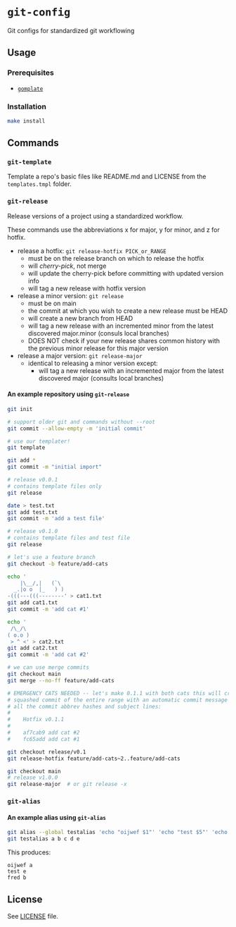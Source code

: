 # `git-config`

Git configs for standardized git workflowing

## Usage

### Prerequisites

* [`gomplate`](https://docs.gomplate.ca/installing/)

### Installation

```bash
make install
```

## Commands

### `git-template`

Template a repo's basic files like README.md and LICENSE from the
`templates.tmpl` folder.

### `git-release`

Release versions of a project using a standardized workflow.

These commands use the abbreviations x for major, y for minor, and z for hotfix.

* release a hotfix: `git release-hotfix PICK_or_RANGE`
  * must be on the release branch on which to release the hotfix
  * will _cherry-pick_, not merge
  * will update the cherry-pick before committing with updated version info
  * will tag a new release with hotfix version
* release a minor version: `git release`
  * must be on main
  * the commit at which you wish to create a new release must be HEAD
  * will create a new branch from HEAD
  * will tag a new release with an incremented minor from the latest discovered
    major.minor (consuls local branches)
  * DOES NOT check if your new release shares common history with the previous
    minor release for this major version
* release a major version: `git release-major`
  * identical to releasing a minor version except:
    * will tag a new release with an incremented major from the latest
      discovered major (consults local branches)

#### An example repository using `git-release`

```bash
git init

# support older git and commands without --root
git commit --allow-empty -m 'initial commit'

# use our templater!
git template

git add *
git commit -m "initial import"

# release v0.0.1
# contains template files only
git release

date > test.txt
git add test.txt
git commit -m 'add a test file'

# release v0.1.0
# contains template files and test file
git release

# let's use a feature branch
git checkout -b feature/add-cats

echo '
    |\__/,|   (`\
  _.|o o  |_   ) )
-(((---(((--------' > cat1.txt
git add cat1.txt
git commit -m 'add cat #1'

echo '
 /\_/\
( o.o )
 > ^ <' > cat2.txt
git add cat2.txt
git commit -m 'add cat #2'

# we can use merge commits
git checkout main
git merge --no-ff feature/add-cats

# EMERGENCY CATS NEEDED -- let's make 0.1.1 with both cats this will create a
# squashed commit of the entire range with an automatic commit message containing
# all the commit abbrev hashes and subject lines:
# 
#    Hotfix v0.1.1
#    
#    af7cab9 add cat #2
#    fc65add add cat #1

git checkout release/v0.1
git release-hotfix feature/add-cats~2..feature/add-cats

git checkout main
# release v1.0.0
git release-major  # or git release -x
```

### `git-alias`

#### An example alias using `git-alias`

```bash
git alias --global testalias 'echo "oijwef $1"' 'echo "test $5"' 'echo "fred $2"'
git testalias a b c d e
```

This produces:

```text
oijwef a
test e
fred b
```

## License

See [LICENSE](./LICENSE) file.
